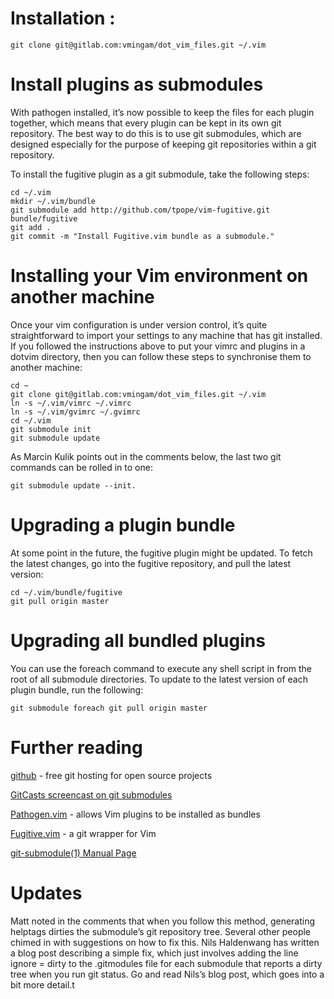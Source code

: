 # Installation :

```shell
git clone git@gitlab.com:vmingam/dot_vim_files.git ~/.vim
```

# Install plugins as submodules

With pathogen installed, it’s now possible to keep the files for each plugin together, which means that every plugin can be kept in its own git repository. The best way to do this is to use git submodules, which are designed especially for the purpose of keeping git repositories within a git repository.

To install the fugitive plugin as a git submodule, take the following steps:

```shell
cd ~/.vim
mkdir ~/.vim/bundle
git submodule add http://github.com/tpope/vim-fugitive.git bundle/fugitive
git add .
git commit -m "Install Fugitive.vim bundle as a submodule."
```

# Installing your Vim environment on another machine

Once your vim configuration is under version control, it’s quite straightforward to import your settings to any machine that has git installed. If you followed the instructions above to put your vimrc and plugins in a dotvim directory, then you can follow these steps to synchronise them to another machine:


```shell
cd ~
git clone git@gitlab.com:vmingam/dot_vim_files.git ~/.vim
ln -s ~/.vim/vimrc ~/.vimrc
ln -s ~/.vim/gvimrc ~/.gvimrc
cd ~/.vim
git submodule init
git submodule update
```

As Marcin Kulik points out in the comments below, the last two git commands can be rolled in to one:

```shell
git submodule update --init.
```

# Upgrading a plugin bundle

At some point in the future, the fugitive plugin might be updated. To fetch the latest changes, go into the fugitive repository, and pull the latest version:

```shell
cd ~/.vim/bundle/fugitive
git pull origin master
```


# Upgrading all bundled plugins

You can use the foreach command to execute any shell script in from the root of all submodule directories. To update to the latest version of each plugin bundle, run the following:

```shell
git submodule foreach git pull origin master
```


# Further reading

[github](http://github.com/) - free git hosting for open source projects

[GitCasts screencast on git submodules](http://blip.tv/file/4218925)

[Pathogen.vim](http://www.vim.org/scripts/script.php?script_id=2332) - allows Vim plugins to be installed as bundles

[Fugitive.vim](https://github.com/tpope/vim-fugitive) - a git wrapper for Vim

[git-submodule(1) Manual Page](http://www.kernel.org/pub/software/scm/git/docs/v1.7.5.4/git-submodule.html)

# Updates

Matt noted in the comments that when you follow this method, generating helptags dirties the submodule’s git repository tree. Several other people chimed in with suggestions on how to fix this. Nils Haldenwang has written a blog post describing a simple fix, which just involves adding the line ignore = dirty to the .gitmodules file for each submodule that reports a dirty tree when you run git status. Go and read Nils’s blog post, which goes into a bit more detail.t
